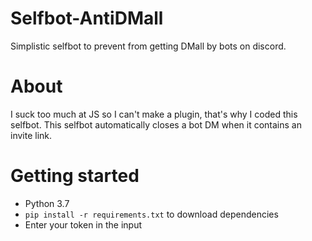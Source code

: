 # Selfbot-AntiDMall
Simplistic selfbot to prevent from getting DMall by bots on discord.

# About
I suck too much at JS so I can't make a plugin, that's why I coded this selfbot.
This selfbot automatically closes a bot DM when it contains an invite link.

# Getting started
- Python 3.7
- `pip install -r requirements.txt` to download dependencies
- Enter your token in the input
